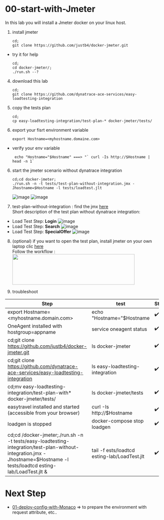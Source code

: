 # 00-start-with-Jmeter

In this lab you will install a Jmeter docker on your linux host. 

1) install jmeter 

       cd;
       git clone https://github.com/justb4/docker-jmeter.git
       
- try it for help 

      cd;
      cd docker-jmeter/;
      ./run.sh --?       
       
4) download this lab  

       cd;
       git clone https://github.com/dynatrace-ace-services/easy-loadtesting-integration

5) copy the tests plan  

       cd;
       cp easy-loadtesting-integration/test-plan-* docker-jmeter/tests/

2) export your fisrt environment variable  

       export Hostname=<myhostname.domaine.com>

- verify your env variable  

       echo "Hostname="$Hostname" ===> "` curl -Is http://$Hostname | head -n 1`
       
6) start the jmeter scenario without dynatrace integration 
       
       cd;cd docker-jmeter;
       ./run.sh -n -t tests/test-plan-without-integration.jmx -Jhostname=$Hostname -l tests/loadtest.jlt

   ![image](https://user-images.githubusercontent.com/40337213/116146424-c69c1380-a6de-11eb-82a9-884c7afe7d0f.png)
   ![image](https://user-images.githubusercontent.com/40337213/116276203-973fe200-a784-11eb-9b70-921f53ea8ea3.png)


7) test-plan-without-integration : find the jmx [here](https://github.com/ace-dynatrace-lab/ace-load-testing-automation/blob/main/test-plan-without-integration.jmx)   
Short description of the test plan without dynatrace integration:  
- Load Test Step: **Login**
![image](https://user-images.githubusercontent.com/40337213/116147594-3a8aeb80-a6e0-11eb-8a70-21c345d6b4c3.png)
- Load Test Step: **Search**
![image](https://user-images.githubusercontent.com/40337213/116147754-627a4f00-a6e0-11eb-9a10-29886fdd761b.png)
- Load Test Step: **SpecialOffer**
![image](https://user-images.githubusercontent.com/40337213/116147815-745bf200-a6e0-11eb-8fac-be560efcf8d7.png)

8) (optional) if you want to open the test plan, install jmeter on your own laptop clic [here](https://jmeter.apache.org/download_jmeter.cgi)  
  Follow the workflow :  
         <img src="https://user-images.githubusercontent.com/40337213/116146851-44f8b580-a6df-11eb-852e-1fbc541227f9.png" width="400" height="100">


9) troubleshoot  

| Step  | test |Status |
| --------------- | --------------- | --------------- | 
| export Hostname=<myhostname.domain.com> |echo "Hostname="$Hostname  | ✔️ |
| OneAgent installed with hostgroup=appname | service oneagent status | ✔️ |
| cd;git clone https://github.com/justb4/docker-jmeter.git | ls docker-jmeter | ✔️ |
| cd;git clone https://github.com/dynatrace-ace-services/easy-loadtesting-integration | ls easy-loadtesting-integration | ✔️ |
| cd;mv easy-loadtesting-integration/test-plan-with* docker-jmeter/tests/ | ls docker-jmeter/tests | ✔️ |
| easytravel installed and started (accessible from your browser) | curl -Is http://$Hostname | ✔️ |
| loadgen is stopped | docker-compose stop loadgen | ✔️ |
| cd;cd /docker-jmeter;./run.sh -n -t tests/easy-loadtesting-integration/test-plan-without-integration.jmx -Jhostname=$Hostname -l tests/loadtcd esting-lab/LoadTest.jlt & | tail -f ests/loadtcd esting-lab/LoadTest.jlt | ✔️ |

# Next Step  

- [01-deploy-config-with-Monaco](https://github.com/dynatrace-ace-services/easy-loadtesting-integration/tree/main/01-deploy-config-with-Monaco) => to prepare the environment with request attribute, etc..

